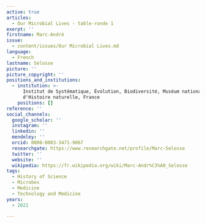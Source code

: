 ```yaml
---
active: true
articles:
  - Our Microbial Lives - table-ronde 1
exerpt: ''
firstname: Marc-André
issue:
  - content/issues/Our Microbial Lives.md
language:
  - French
lastname: Selosse
picture: ''
picture_copyright: ''
positions_and_institutions:
  - institution: >-
      Institut de Systématique, Évolution, Biodiversité, Muséum national
      d'Histoire naturelle, France
    positions: []
reference: ''
social_channels:
  google_scholar: ''
  instagram: ''
  linkedin: ''
  mendeley: ''
  orcid: 0000-0003-3471-9067
  researchgate: https://www.researchgate.net/profile/Marc-Selosse
  twitter: ''
  website: ''
  wikipedia: https://fr.wikipedia.org/wiki/Marc-Andr%C3%A9_Selosse
tags:
  - History of Science
  - Microbes
  - Medicine
  - Technology and Medicine
years:
  - 2021

---
```

